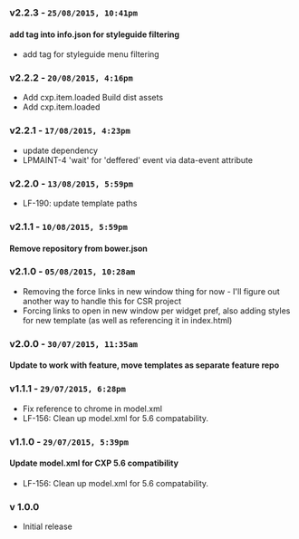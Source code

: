### v2.2.3 - `25/08/2015, 10:41pm`
#### add tag into info.json for styleguide filtering  
* add tag for styleguide menu filtering  


### v2.2.2 - `20/08/2015, 4:16pm`
* Add cxp.item.loaded Build dist assets  
* Add cxp.item.loaded  


### v2.2.1 - `17/08/2015, 4:23pm`
* update dependency  
* LPMAINT-4 'wait' for 'deffered' event via data-event attribute  


### v2.2.0 - `13/08/2015, 5:59pm`
* LF-190: update template paths

### v2.1.1 - `10/08/2015, 5:59pm`
#### Remove repository from bower.json  


### v2.1.0 - `05/08/2015, 10:28am`
* Removing the force links in new window thing for now - I'll figure out another way to handle this for CSR project  
* Forcing links to open in new window per widget pref, also adding styles for new template (as well as referencing it in index.html)  


### v2.0.0 - `30/07/2015, 11:35am`
#### Update to work with feature, move templates as separate feature repo  

### v1.1.1 - `29/07/2015, 6:28pm`
* Fix reference to chrome in model.xml  
* LF-156: Clean up model.xml for 5.6 compatability.  

### v1.1.0 - `29/07/2015, 5:39pm`
#### Update model.xml for CXP 5.6 compatibility  
* LF-156: Clean up model.xml for 5.6 compatability.  

### v 1.0.0
* Initial release
